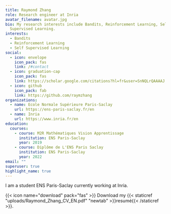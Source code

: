 ```yaml
---
title: Raymond Zhang
role: Research engineer at Inria
avatar_filename: avatar.jpg
bio: My research interests include Bandits, Reinforcement Learning, Self
  Supervised Learning.
interests:
  - Bandits
  - Reinforcement Learning
  - Self Supervised Learning
social:
  - icon: envelope
    icon_pack: fas
    link: /#contact
  - icon: graduation-cap
    icon_pack: fas
    link: https://scholar.google.com/citations?hl=fr&user=SnNQLrQAAAAJ
  - icon: github
    icon_pack: fab
    link: https://github.com/raymzhang
organizations:
  - name: Ecole Normale Supérieure Paris-Saclay
    url: https://ens-paris-saclay.fr/en
  - name: Inria
    url: https://www.inria.fr/en
education:
  courses:
    - course: M2R Mathématiques Vision Apprentissage
      institution: ENS Paris-Saclay
      year: 2019
    - course: Diplôme de L'ENS Paris Saclay
      institution: ENS Paris-Saclay
      year: 2022
email: ""
superuser: true
highlight_name: true
---
```

I am a student ENS Paris-Saclay currently working at Inria.

{{< icon name="download" pack="fas" >}} Download my {{< staticref "uploads/Raymond_Zhang_CV_EN.pdf" "newtab" >}}resumé{{< /staticref >}}.